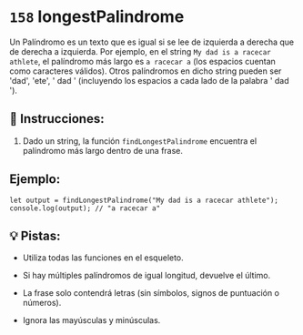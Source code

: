 # `158` longestPalindrome

Un Palíndromo es un texto que es igual si se lee de izquierda a derecha que de derecha a izquierda. Por ejemplo, en el string `My dad is a racecar athlete`, el palíndromo más largo es `a racecar a` (los espacios cuentan como caracteres válidos). Otros palíndromos en dicho string pueden ser 'dad', 'ete', ' dad ' (incluyendo los espacios a cada lado de la palabra ' dad ').

## 📝 Instrucciones:

1. Dado un string, la función `findLongestPalindrome` encuentra el palíndromo más largo dentro de una frase.

## Ejemplo:

```
let output = findLongestPalindrome("My dad is a racecar athlete");
console.log(output); // "a racecar a"
```

## 💡 Pistas:

+ Utiliza todas las funciones en el esqueleto.

+ Si hay múltiples palíndromos de igual longitud, devuelve el último.

+ La frase solo contendrá letras (sin símbolos, signos de puntuación o números).

+ Ignora las mayúsculas y minúsculas.
